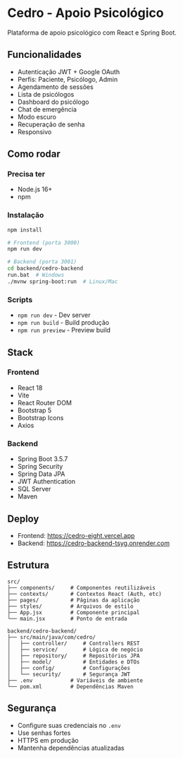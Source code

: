 # Cedro - Apoio Psicológico

Plataforma de apoio psicológico com React e Spring Boot.

## Funcionalidades

- Autenticação JWT + Google OAuth
- Perfis: Paciente, Psicólogo, Admin
- Agendamento de sessões
- Lista de psicólogos
- Dashboard do psicólogo
- Chat de emergência
- Modo escuro
- Recuperação de senha
- Responsivo

## Como rodar

### Precisa ter
- Node.js 16+
- npm

### Instalação
```bash
npm install

# Frontend (porta 3000)
npm run dev

# Backend (porta 3001)
cd backend/cedro-backend
run.bat  # Windows
./mvnw spring-boot:run  # Linux/Mac
```

### Scripts
- `npm run dev` - Dev server
- `npm run build` - Build produção
- `npm run preview` - Preview build

## Stack

### Frontend
- React 18
- Vite
- React Router DOM
- Bootstrap 5
- Bootstrap Icons
- Axios

### Backend
- Spring Boot 3.5.7
- Spring Security
- Spring Data JPA
- JWT Authentication
- SQL Server
- Maven

## Deploy

- Frontend: https://cedro-eight.vercel.app
- Backend: https://cedro-backend-tsyg.onrender.com

## Estrutura
```
src/
├── components/     # Componentes reutilizáveis
├── contexts/       # Contextos React (Auth, etc)
├── pages/          # Páginas da aplicação
├── styles/         # Arquivos de estilo
├── App.jsx         # Componente principal
└── main.jsx        # Ponto de entrada

backend/cedro-backend/
├── src/main/java/com/cedro/
│   ├── controller/     # Controllers REST
│   ├── service/        # Lógica de negócio
│   ├── repository/     # Repositórios JPA
│   ├── model/          # Entidades e DTOs
│   ├── config/         # Configurações
│   └── security/       # Segurança JWT
├── .env            # Variáveis de ambiente
└── pom.xml         # Dependências Maven
```

## Segurança

- Configure suas credenciais no `.env`
- Use senhas fortes
- HTTPS em produção
- Mantenha dependências atualizadas